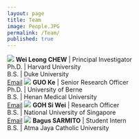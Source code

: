```yaml
---
layout: page
title: Team
image: People.JPG
permalink: /Team/
published: true
---
```


<img src="https://chewlab.github.io/assets/images/Chew-Wei-Leong-cropped.jpg">
<b>Wei Leong CHEW</b> | Principal Investigator<br>Ph.D. | Harvard University <br>B.S. | Duke University <br><a href="mailto:chewwl@gis.a-star.edu.sg">Email</a>

<img src="https://chewlab.github.io/assets/images/Guo-Ke-cropped.jpg">
<b>GUO Ke</b> | Senior Research Officer<br>Ph.D. | University of Berne  <br>B.S. | Henan Medical University <br><a href="mailto:guok@gis.a-star.edu.sg">Email</a>

<img src="https://chewlab.github.io/assets/images/Goh-Si-Wei-cropped.jpg">
<b>GOH Si Wei</b> | Research Officer <br>B.S. | National University of Singapore <br><a href="mailto:goh_si_wei@gis.a-star.edu.sg">Email</a>

<img src="https://chewlab.github.io/assets/images/Bagus-Sarmito_cropped.jpg">
<b>Bagus SARMITO</b> | Student Intern <br>B.S. | Atma Jaya Catholic University
